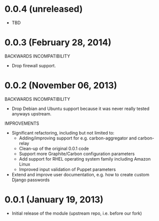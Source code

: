 # 0.0.4 (unreleased)

* TBD


# 0.0.3 (February 28, 2014)

BACKWARDS INCOMPATIBILITY

* Drop firewall support.


# 0.0.2 (November 06, 2013)

BACKWARDS INCOMPATIBILITY

* Drop Debian and Ubuntu support because it was never really tested anyways upstream.

IMPROVEMENTS

* Significant refactoring, including but not limited to:
    * Adding/improving support for e.g. carbon-aggregator and carbon-relay
    * Clean-up of the original 0.0.1 code
    * Support more Graphite/Carbon configuration parameters
    * Add support for RHEL operating system family including Amazon Linux
    * Improved input validation of Puppet parameters
* Extend and improve user documentation, e.g. how to create custom Django passwords


# 0.0.1 (January 19, 2013)

* Initial release of the module (upstream repo, i.e. before our fork)
